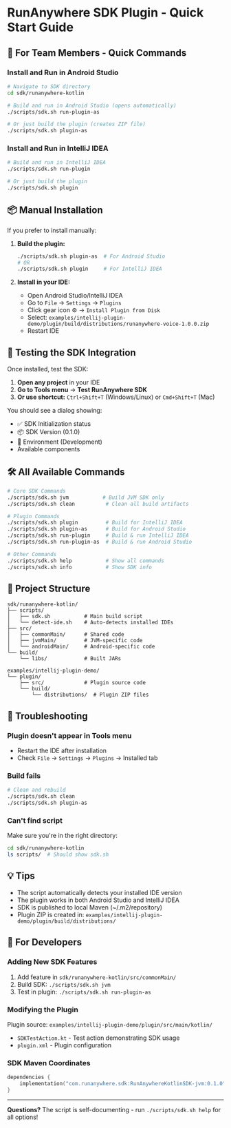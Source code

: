 # RunAnywhere SDK Plugin - Quick Start Guide

## 🚀 For Team Members - Quick Commands

### Install and Run in Android Studio
```bash
# Navigate to SDK directory
cd sdk/runanywhere-kotlin

# Build and run in Android Studio (opens automatically)
./scripts/sdk.sh run-plugin-as

# Or just build the plugin (creates ZIP file)
./scripts/sdk.sh plugin-as
```

### Install and Run in IntelliJ IDEA
```bash
# Build and run in IntelliJ IDEA
./scripts/sdk.sh run-plugin

# Or just build the plugin
./scripts/sdk.sh plugin
```

## 📦 Manual Installation

If you prefer to install manually:

1. **Build the plugin:**
   ```bash
   ./scripts/sdk.sh plugin-as  # For Android Studio
   # OR
   ./scripts/sdk.sh plugin     # For IntelliJ IDEA
   ```

2. **Install in your IDE:**
   - Open Android Studio/IntelliJ IDEA
   - Go to `File` → `Settings` → `Plugins`
   - Click gear icon ⚙️ → `Install Plugin from Disk`
   - Select: `examples/intellij-plugin-demo/plugin/build/distributions/runanywhere-voice-1.0.0.zip`
   - Restart IDE

## 🧪 Testing the SDK Integration

Once installed, test the SDK:

1. **Open any project** in your IDE
2. **Go to Tools menu** → **Test RunAnywhere SDK**
3. **Or use shortcut:** `Ctrl+Shift+T` (Windows/Linux) or `Cmd+Shift+T` (Mac)

You should see a dialog showing:
- ✅ SDK Initialization status
- 📦 SDK Version (0.1.0)
- 🎯 Environment (Development)
- Available components

## 🛠️ All Available Commands

```bash
# Core SDK Commands
./scripts/sdk.sh jvm           # Build JVM SDK only
./scripts/sdk.sh clean          # Clean all build artifacts

# Plugin Commands
./scripts/sdk.sh plugin         # Build for IntelliJ IDEA
./scripts/sdk.sh plugin-as      # Build for Android Studio
./scripts/sdk.sh run-plugin     # Build & run IntelliJ IDEA
./scripts/sdk.sh run-plugin-as  # Build & run Android Studio

# Other Commands
./scripts/sdk.sh help           # Show all commands
./scripts/sdk.sh info           # Show SDK info
```

## 📁 Project Structure

```
sdk/runanywhere-kotlin/
├── scripts/
│   ├── sdk.sh           # Main build script
│   └── detect-ide.sh    # Auto-detects installed IDEs
├── src/
│   ├── commonMain/      # Shared code
│   ├── jvmMain/         # JVM-specific code
│   └── androidMain/     # Android-specific code
└── build/
    └── libs/            # Built JARs

examples/intellij-plugin-demo/
└── plugin/
    ├── src/             # Plugin source code
    └── build/
        └── distributions/  # Plugin ZIP files
```

## 🔧 Troubleshooting

### Plugin doesn't appear in Tools menu
- Restart the IDE after installation
- Check `File` → `Settings` → `Plugins` → Installed tab

### Build fails
```bash
# Clean and rebuild
./scripts/sdk.sh clean
./scripts/sdk.sh plugin-as
```

### Can't find script
Make sure you're in the right directory:
```bash
cd sdk/runanywhere-kotlin
ls scripts/  # Should show sdk.sh
```

## 💡 Tips

- The script automatically detects your installed IDE version
- The plugin works in both Android Studio and IntelliJ IDEA
- SDK is published to local Maven (~/.m2/repository)
- Plugin ZIP is created in: `examples/intellij-plugin-demo/plugin/build/distributions/`

## 📝 For Developers

### Adding New SDK Features

1. Add feature in `sdk/runanywhere-kotlin/src/commonMain/`
2. Build SDK: `./scripts/sdk.sh jvm`
3. Test in plugin: `./scripts/sdk.sh run-plugin-as`

### Modifying the Plugin

Plugin source: `examples/intellij-plugin-demo/plugin/src/main/kotlin/`
- `SDKTestAction.kt` - Test action demonstrating SDK usage
- `plugin.xml` - Plugin configuration

### SDK Maven Coordinates
```kotlin
dependencies {
    implementation("com.runanywhere.sdk:RunAnywhereKotlinSDK-jvm:0.1.0")
}
```

---

**Questions?** The script is self-documenting - run `./scripts/sdk.sh help` for all options!
